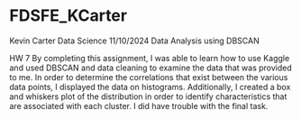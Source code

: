 # FDSFE_KCarter
Kevin Carter Data Science 11/10/2024 Data Analysis using DBSCAN


HW 7
By completing this assignment, I was able to learn how to use Kaggle and used DBSCAN and data cleaning to examine the data that was provided to me. In order to determine the correlations that exist between the various data points, I displayed the data on histograms. Additionally, I created a box and whiskers plot of the distribution in order to identify characteristics that are associated with each cluster. I did have trouble with the final task.
